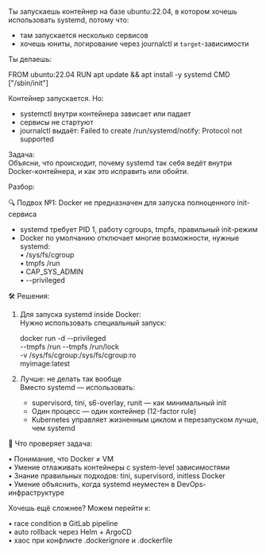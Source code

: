 Ты запускаешь контейнер на базе ubuntu:22.04, в котором хочешь использовать systemd, потому что:

- там запускается несколько сервисов  
- хочешь юниты, логирование через journalctl и `target`-зависимости

Ты делаешь:


FROM ubuntu:22.04
RUN apt update && apt install -y systemd
CMD ["/sbin/init"]


Контейнер запускается. Но:

- systemctl внутри контейнера зависает или падает
- сервисы не стартуют
- journalctl выдаёт: Failed to create /run/systemd/notify: Protocol not supported

Задача:  
Объясни, что происходит, почему systemd так себя ведёт внутри Docker-контейнера, и как это исправить или обойти.

Разбор:

🔍 Подвох №1: Docker не предназначен для запуска полноценного init-сервиса

- systemd требует PID 1, работу cgroups, tmpfs, правильный init-режим  
- Docker по умолчанию отключает многие возможности, нужные systemd:  
  • /sys/fs/cgroup  
  • tmpfs /run  
  • CAP_SYS_ADMIN  
  • --privileged

🛠 Решения:

1. Для запуска systemd inside Docker:  
   Нужно использовать специальный запуск:

   

   docker run -d --privileged \
     --tmpfs /run --tmpfs /run/lock \
     -v /sys/fs/cgroup:/sys/fs/cgroup:ro \
     myimage:latest
   

2. Лучше: не делать так вообще  
   Вместо systemd — использовать:
   - supervisord, tini, s6-overlay, runit — как минимальный init  
   - Один процесс — один контейнер (12-factor rule)  
   - Kubernetes управляет жизненным циклом и перезапуском лучше, чем systemd

🎯 Что проверяет задача:

• Понимание, что Docker ≠ VM  
• Умение отлаживать контейнеры с system-level зависимостями  
• Знание правильных подходов: tini, supervisord, initless Docker  
• Умение объяснить, когда systemd неуместен в DevOps-инфраструктуре

Хочешь ещё сложнее? Можем перейти к:

• race condition в GitLab pipeline  
• auto rollback через Helm + ArgoCD  
• хаос при конфликте .dockerignore и .dockerfile